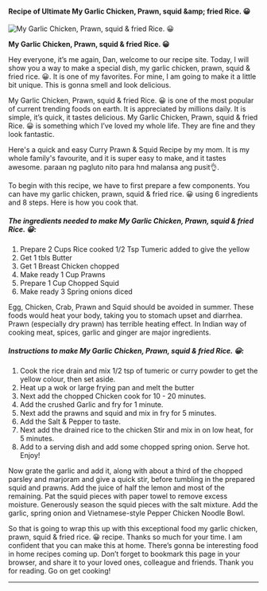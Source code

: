             

#### Recipe of Ultimate My Garlic Chicken, Prawn, squid &amp;amp; fried Rice. 😀

![My Garlic Chicken, Prawn, squid &amp; fried Rice. 😀](https://img-global.cpcdn.com/recipes/a04889a299610e10/751x532cq70/my-garlic-chicken-prawn-squid-fried-rice-%f0%9f%98%80-recipe-main-photo.jpg)

**My Garlic Chicken, Prawn, squid &amp; fried Rice. 😀**

Hey everyone, it’s me again, Dan, welcome to our recipe site. Today, I will show you a way to make a special dish, my garlic chicken, prawn, squid & fried rice. 😀. It is one of my favorites. For mine, I am going to make it a little bit unique. This is gonna smell and look delicious.

My Garlic Chicken, Prawn, squid & fried Rice. 😀 is one of the most popular of current trending foods on earth. It is appreciated by millions daily. It is simple, it’s quick, it tastes delicious. My Garlic Chicken, Prawn, squid & fried Rice. 😀 is something which I’ve loved my whole life. They are fine and they look fantastic.

Here's a quick and easy Curry Prawn & Squid Recipe by my mom. It is my whole family's favourite, and it is super easy to make, and it tastes awesome. paraan ng pagluto nito para hnd malansa ang pusit👌.

To begin with this recipe, we have to first prepare a few components. You can have my garlic chicken, prawn, squid & fried rice. 😀 using 6 ingredients and 8 steps. Here is how you cook that.

##### The ingredients needed to make My Garlic Chicken, Prawn, squid & fried Rice. 😀:

1.  Prepare 2 Cups Rice cooked 1/2 Tsp Tumeric added to give the yellow
2.  Get 1 tbls Butter
3.  Get 1 Breast Chicken chopped
4.  Make ready 1 Cup Prawns
5.  Prepare 1 Cup Chopped Squid
6.  Make ready 3 Spring onions diced

Egg, Chicken, Crab, Prawn and Squid should be avoided in summer. These foods would heat your body, taking you to stomach upset and diarrhea. Prawn (especially dry prawn) has terrible heating effect. In Indian way of cooking meat, spices, garlic and ginger are major ingredients.

##### Instructions to make My Garlic Chicken, Prawn, squid & fried Rice. 😀:

1.  Cook the rice drain and mix 1/2 tsp of tumeric or curry powder to get the yellow colour, then set aside.
2.  Heat up a wok or large frying pan and melt the butter
3.  Next add the chopped Chicken cook for 10 - 20 minutes.
4.  Add the crushed Garlic and fry for 1 minute.
5.  Next add the prawns and squid and mix in fry for 5 minutes.
6.  Add the Salt & Pepper to taste.
7.  Next add the drained rice to the chicken Stir and mix in on low heat, for 5 minutes.
8.  Add to a serving dish and add some chopped spring onion. Serve hot. Enjoy!

Now grate the garlic and add it, along with about a third of the chopped parsley and marjoram and give a quick stir, before tumbling in the prepared squid and prawns. Add the juice of half the lemon and most of the remaining. Pat the squid pieces with paper towel to remove excess moisture. Generously season the squid pieces with the salt mixture. Add the garlic, spring onion and Vietnamese-style Pepper Chicken Noodle Bowl.

So that is going to wrap this up with this exceptional food my garlic chicken, prawn, squid & fried rice. 😀 recipe. Thanks so much for your time. I am confident that you can make this at home. There’s gonna be interesting food in home recipes coming up. Don’t forget to bookmark this page in your browser, and share it to your loved ones, colleague and friends. Thank you for reading. Go on get cooking!

* * *